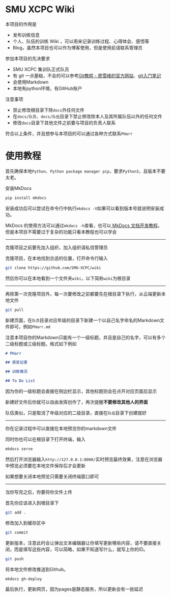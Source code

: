 # SMU XCPC Wiki

本项目的作用是

- 发布训练信息
- 个人、队伍的训练 Wiki ，可以用来记录训练过程、心得体会、感悟等
- Blog，虽然本项目也可以作为博客使用，但是使用前请联系管理员

参加本项目的先决要求

- SMU XCPC 集训队正式队员
- 有 git 一点基础，不会的可以参考[Git教程 - 廖雪峰的官方网站](https://www.liaoxuefeng.com/wiki/896043488029600)、[git入门笔记](https://www.cnblogs.com/PHarr/p/16416136.html)
- 会使用Markdown
- 本地有python环境，有GitHub账户

注意事项

- 禁止修改根目录下除`docs`外任何文件
- 在`docs/队员`、`docs/队伍`目录下禁止修改除本人及其所属队伍以外的任何文件
- 修改`docs`目录下其他文件之前要与项目的负责人联系

符合以上条件，并且想参与本项目的可以通过各种方式联系`PHarr`

# 使用教程

首先确保本地`Python`、`Python package manager pip`，要求`Python3`，且版本不要太老。

安装MkDocs

```sh
pip install mkdocs
```

安装成功后可以尝试在命令行中执行`mkdocs -V`如果可以看到版本号就说明安装成功。

MkDocs 的使用方法可以通过`mkdocs -h`查看，也可以[ MkDocs 文档开发教程](https://mkdocs-like-code.readthedocs.io/zh_CN/latest/)。但是本项目不需要过于复杂的功能只看本教程也可以学会

---

克隆项目之前要先加入组织，加入组织请私信管理员

克隆项目，在本地找到合适的位置，打开命令行输入

```sh
git clone https://github.com/SMU-XCPC/wiki
```

然后你可以在本地看到一个文件夹`wiki`，以下简称`wiki`为根目录

---

再除第一次克隆项目外，每一次要修改之前都要先在根目录下执行，从云端更新本地文件

```sh
git pull
```

新建页面，在`队员`目录对应年级的目录下新建一个以自己名字命名的Markdown文件即可，例如`PHarr.md`

注意本项目你的Markdown只能有一个一级标题，并且是自己的名字，可以有多个二级标题或三级标题。格式如下例如

```markdown
# PHarr

## 获奖记录

## 训练情况

## To Do List
```

因为你的一级标题会直接在侧边栏显示，其他标题则会在点开对应页面后显示

新建好文件后你就可以自由发挥创作了，再次提醒**不要修改其他人的界面**

队伍类似，只是取消了年级对应的二级目录，直接在`队伍`目录下创建就好

---

你在记录过程中可以直接在本地预览你的markdown文件

同时你也可以在根目录下打开终端，输入

```sh
mkdocs serve
```

然后打开浏览器输入`http://127.0.0.1:8000/`实时预览最终效果，注意在浏览器中预览必须要在本地文件保存后才会更新

如果想要关闭本地预览只需要关闭终端窗口即可

---

当你写完之后，你要将你文件上传

首先你应该进入到根目录下

```sh
git add .
```

修改加入到缓存区中

```sh
git commit
```

更新版本，注意此时会让弹出文本编辑器让你填写更新哪些内容，请不要直接关闭，而是填写这些内容，可以简略，如果不知道写什么，就写上你的ID。

```sh
git push
```

将本地文件修改推送到Github。

```sh
mkdocs gh-deploy
```

最后执行，更新网页，因为pages是静态服务，所以更新会有一些延迟

